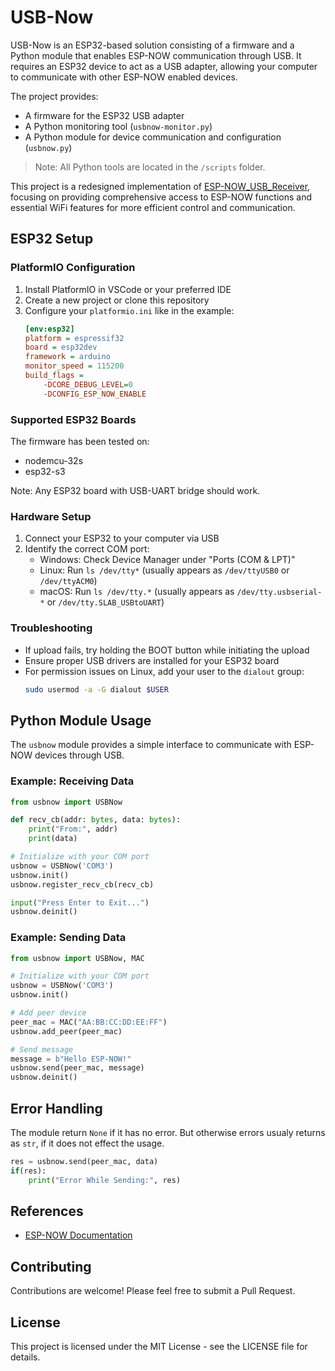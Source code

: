 # USB-Now

USB-Now is an ESP32-based solution consisting of a firmware and a Python module that enables ESP-NOW communication through USB. It requires an ESP32 device to act as a USB adapter, allowing your computer to communicate with other ESP-NOW enabled devices.

The project provides:
- A firmware for the ESP32 USB adapter
- A Python monitoring tool (`usbnow-monitor.py`)
- A Python module for device communication and configuration (`usbnow.py`)

> Note: All Python tools are located in the `/scripts` folder.

This project is a redesigned implementation of [ESP-NOW_USB_Receiver](https://github.com/SMDHuman/ESP-NOW_USB_Receiver), focusing on providing comprehensive access to ESP-NOW functions and essential WiFi features for more efficient control and communication.

## ESP32 Setup

### PlatformIO Configuration

1. Install PlatformIO in VSCode or your preferred IDE
2. Create a new project or clone this repository
3. Configure your `platformio.ini` like in the example: 
    ```ini
    [env:esp32]
    platform = espressif32
    board = esp32dev
    framework = arduino
    monitor_speed = 115200
    build_flags = 
        -DCORE_DEBUG_LEVEL=0
        -DCONFIG_ESP_NOW_ENABLE
    ```

### Supported ESP32 Boards

The firmware has been tested on:
- nodemcu-32s
- esp32-s3 

Note: Any ESP32 board with USB-UART bridge should work.

### Hardware Setup

1. Connect your ESP32 to your computer via USB
2. Identify the correct COM port:
    - Windows: Check Device Manager under "Ports (COM & LPT)"
    - Linux: Run `ls /dev/tty*` (usually appears as `/dev/ttyUSB0` or `/dev/ttyACM0`)
    - macOS: Run `ls /dev/tty.*` (usually appears as `/dev/tty.usbserial-*` or `/dev/tty.SLAB_USBtoUART`)

### Troubleshooting

- If upload fails, try holding the BOOT button while initiating the upload
- Ensure proper USB drivers are installed for your ESP32 board
- For permission issues on Linux, add your user to the `dialout` group:
  ```bash
  sudo usermod -a -G dialout $USER
  ```

## Python Module Usage

The `usbnow` module provides a simple interface to communicate with ESP-NOW devices through USB.

### Example: Receiving Data

```python
from usbnow import USBNow

def recv_cb(addr: bytes, data: bytes):
    print("From:", addr)
    print(data)

# Initialize with your COM port
usbnow = USBNow('COM3')
usbnow.init()
usbnow.register_recv_cb(recv_cb)

input("Press Enter to Exit...")
usbnow.deinit()
```

### Example: Sending Data

```python
from usbnow import USBNow, MAC

# Initialize with your COM port
usbnow = USBNow('COM3')
usbnow.init()

# Add peer device
peer_mac = MAC("AA:BB:CC:DD:EE:FF")
usbnow.add_peer(peer_mac)

# Send message
message = b"Hello ESP-NOW!"
usbnow.send(peer_mac, message)
usbnow.deinit()
```

## Error Handling

The module return `None` if it has no error. But otherwise errors usualy returns as `str`, if it does not effect the usage. 

```python
res = usbnow.send(peer_mac, data)
if(res):
    print("Error While Sending:", res)
```

## References

- [ESP-NOW Documentation](https://docs.espressif.com/projects/esp-idf/en/latest/esp32/api-reference/network/esp_now.html)

## Contributing

Contributions are welcome! Please feel free to submit a Pull Request.

## License

This project is licensed under the MIT License - see the LICENSE file for details.

